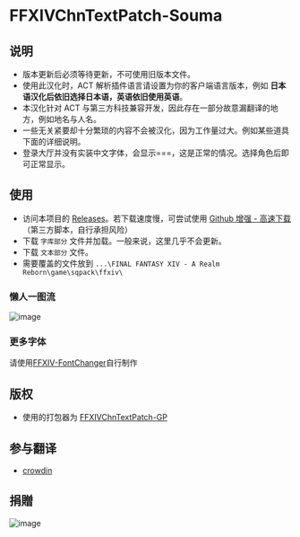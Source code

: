 # FFXIVChnTextPatch-Souma

## 说明

- 版本更新后必须等待更新，不可使用旧版本文件。
- 使用此汉化时，ACT 解析插件语言请设置为你的客户端语言版本，例如 **日本语汉化后依旧选择日本语，英语依旧使用英语**。
- 本汉化针对 ACT 与第三方科技兼容开发，因此存在一部分故意漏翻译的地方，例如地名与人名。
- 一些无关紧要却十分繁琐的内容不会被汉化，因为工作量过大。例如某些道具下面的详细说明。
- 登录大厅并没有实装中文字体，会显示===，这是正常的情况。选择角色后即可正常显示。

## 使用

- 访问本项目的 [Releases](https://github.com/Souma-Sumire/FFXIVChnTextPatch-Souma/releases/)。若下载速度慢，可尝试使用 [Github 增强 - 高速下载](https://greasyfork.org/zh-CN/scripts/412245-github-%E5%A2%9E%E5%BC%BA-%E9%AB%98%E9%80%9F%E4%B8%8B%E8%BD%BD)（第三方脚本，自行承担风险）
- 下载 `字库部分` 文件并加载。一般来说，这里几乎不会更新。
- 下载 `文本部分` 文件。
- 需要覆盖的文件放到 `...\FINAL FANTASY XIV - A Realm Reborn\game\sqpack\ffxiv\` 

### 懒人一图流
![image](https://user-images.githubusercontent.com/33572696/228306974-4a15439f-ed36-48be-a01c-bb35fb3b6758.png)


### 更多字体
请使用[FFXIV-FontChanger](https://github.com/Soreepeong/FFXIV-FontChanger)自行制作

## 版权

- 使用的打包器为 [FFXIVChnTextPatch-GP](https://github.com/GpointChen/FFXIVChnTextPatch-GP)

## 参与翻译

- [crowdin](https://zh.crowdin.com/project/ffxiv-localization/zh-CN)

## 捐贈
![image](https://user-images.githubusercontent.com/33572696/229760593-3eb8ac72-2c7f-472c-9f00-12aa8b17bbed.png)

